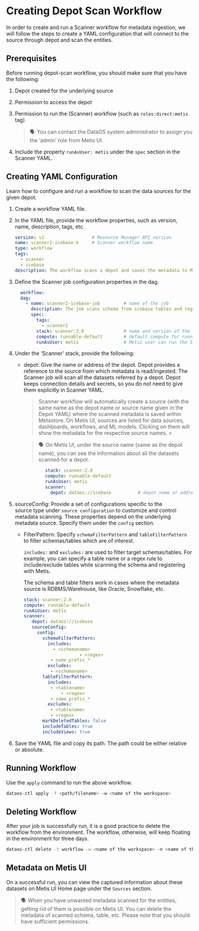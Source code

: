 # Creating Depot Scan Workflow

In order to create and run a Scanner workflow for metadata ingestion, we will follow the steps to create a YAML configuration that will connect to the source through depot and scan the entities.

## Prerequisites

Before running depot-scan workflow, you should make sure that you have the following: 

1. Depot created for the underlying source
2. Permission to access the depot
3. Permission to run the (Scanner) workflow (such as `roles:direct:metis` tag)
    
    
    > 🗣 You can contact the DataOS system administrator to assign you the ‘admin’ role from Metis UI.
    
    
4. Include the property `runAsUser: metis` under the `spec` section in the Scanner YAML.

## Creating YAML Configuration

Learn how to configure and run a workflow to scan the data sources for the given depot.

1. Create a workflow YAML file. 
2. In the YAML file, provide the workflow properties, such as version, name, description, tags, etc.
    
    ```yaml
    version: v1                  # Resource Manager API version
    name: scanner2-icebase-k     # Scanner workflow name
    type: workflow
    tags:
      - scanner
      - icebase
    description: The workflow scans a depot and saves the metadata to Metis DB
    
    ```
    
3. Define the Scanner job configuration properties in the dag.
    
    ```yaml
      workflow:
      dag:
        - name: scanner2-icebase-job         # name of the job
          description: The job scans schema from icebase tables and registers as datasets to metis2
          spec:
            tags:
              - scanner2
            stack: scanner:2.0               # name and version of the stack used
            compute: runnable-default        # default compute for running workflows
            runAsUser: metis                 # Metis user can run the Scanner
    ```
    
4. Under the ‘Scanner’ stack, provide the following:

   - depot: Give the name or address of the depot. Depot provides a reference to the source from which metadata is read/ingested. The Scanner job will scan all the datasets referred by a depot. Depot keeps connection details and secrets, so you do not need to give them explicitly in Scanner YAML.
        
      > Scanner workflow will automatically create a source (with the same name as the depot name or source name given in the Depot YAML) where the scanned metadata is saved within Metastore. On Metis UI, sources are listed for data sources, dashboards, workflows, and ML models. Clicking on them will show the metadata for the respective source names.
          > 
      
      
      > 🗣 On Metis UI, under the source name (same as the depot name), you can see the information about all the datasets scanned for a depot.
    
    
      ```yaml
              stack: scanner:2.0
              compute: runnable-default
              runAsUser: metis
              scanner:
                depot: dataos://icebase          # depot name or address        
      ```
    
  1. sourceConfig: Provide a set of configurations specific to the source type under `source configuration` to customize and control metadata scanning. These properties depend on the underlying metadata source. Specify them under the `config` section.
        - FilterPattern: Specify `schemaFilterPattern` and `tableFilterPattern` to filter schemas/tables which are of interest.
            
            `includes:` and `excludes:` are used to filter target schemas/tables. For example, you can specify a table name or a regex rule to include/exclude tables while scanning the schema and registering with Metis.
            
            The schema and table filters work in cases where the metadata source is RDBMS/Warehouse, like Oracle, Snowflake, etc. 
            
            ```yaml
            stack: scanner:2.0
            compute: runnable-default
            runAsUser: metis
            scanner:
               depot: dataos://icebase
               sourceConfig:
                 config:
                   schemaFilterPattern:
                     includes:
                       - <schemaname>
            					 - <regex>
                      - some_prefix_*
                     excludes:
                      - <schemaname>    
                   tableFilterPattern: 
                     includes:
                      - <tablename>
            		      - <regex>
                      - some_prefix_*
                     excludes:
                      - <tablename>
                      - <regex>
                   markDeletedTables: false
                   includeTables: true
                   includeViews: true    
            ```
            
5. Save the YAML file and copy its path. The path could be either relative or absolute.

## Running Workflow

Use the `apply` command to run the above workflow.

```bash
dataos-ctl apply -f <path/filename> -w <name of the workspace>
```

## Deleting Workflow

After your job is successfully run, it is a good practice to delete the workflow from the environment. The workflow, otherwise, will keep floating in the environment for three days.

```bash
dataos-ctl delete -t workflow -w <name of the workspace> -n <name of the workflow>

```

## Metadata on Metis UI

On a successful run, you can view the captured information about these datasets on Metis UI Home page under the `Sources` section.


> 🗣 When you have unwanted metadata scanned for the entities, getting rid of them is possible on Metis UI. You can delete the metadata of scanned schema, table, etc. Please note that you should have sufficient permissions.